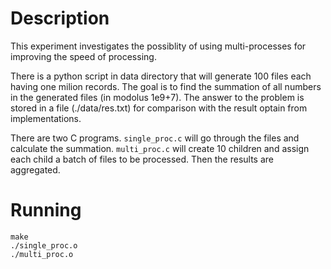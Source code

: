 # Description
This experiment investigates the possiblity of using multi-processes for
improving the speed of processing.

There is a python script in data directory that will generate 100 files each
having one milion records. The goal is to find the summation of all numbers
in the generated files (in modolus 1e9+7). The answer to the problem is stored
in a file (./data/res.txt) for comparison with the result optain from
implementations.

There are two C programs. `single_proc.c` will go through the files and
calculate the summation. `multi_proc.c` will create 10 children and assign
each child a batch of files to be processed. Then the results are aggregated.

# Running
```
make
./single_proc.o
./multi_proc.o
```

